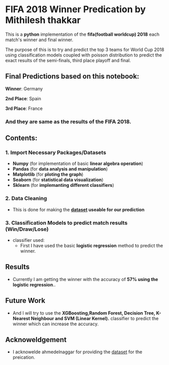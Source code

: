 # FIFA 2018 Winner Predication by Mithilesh thakkar
This is a **python** implementation of the **fifa(football worldcup) 2018** each match's winner and final winner.

The purpose of this is to try and predict the top 3 teams for World Cup 2018 using classification models coupled with poisson distribution to predict the exact results of the semi-finals, third place playoff and final. 

## **Final Predictions based on this notebook:**

**Winner**: Germany

**2nd Place**: Spain

**3rd Place**: France

### And they are **same** as the **results of the FIFA 2018**.

## **Contents:**

### **1. Import Necessary Packages/Datasets** 
- **Numpy** (for implementation of basic **linear algebra operation**)
- **Pandas** (for **data analysis and manipulation**)
- **Matplotlib** (for **ploting the graph**)
- **Seaborn** (for **statistical data visualization**)
- **Sklearn** (for **implemanting different classifiers**)

### **2. Data Cleaning**
- This is done for making the **[dataset](https://www.kaggle.com/ahmedelnaggar/fifa-worldcup-2018-dataset) useable for our prediction**

### **3. Classification Models to predict match results (Win/Draw/Lose)**
- classifier used:
  - First I have used the basic **logistic regression** method to predict the winner.
  
## Results
- Currently I am getting the winner with the accuracy of **57% using the logistic regression**..

## Future Work
- And I will try to use the **XGBoosting,Random Forest, Decision Tree, K-Nearest Neighbour and SVM (Linear Kernel).** classifier to predict the winner which can increase the accuracy.

## Acknoweldgement
- I acknowelde ahmedelnaggar for providing the [dataset](https://www.kaggle.com/ahmedelnaggar/fifa-worldcup-2018-dataset) for the preication.
